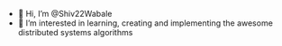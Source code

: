 - 👋 Hi, I’m @Shiv22Wabale
- 👀 I’m interested in learning, creating and implementing the awesome distributed systems algorithms

<!---
Shiv22Wabale/Shiv22Wabale is a ✨ special ✨ repository because its `README.md` (this file) appears on your GitHub profile.
You can click the Preview link to take a look at your changes.
--->
